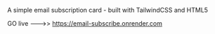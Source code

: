 A simple email subscription card - built with TailwindCSS and HTML5

GO live --->>  https://email-subscribe.onrender.com
